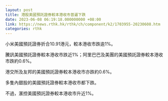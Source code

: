 ```yaml
---
layout: post
title: 港股美國預託證券較本港收市普遍下跌
date: 2023-06-08 06:19:18.000000000 +08:00
link: https://news.rthk.hk/rthk/ch/component/k2/1703955-20230608.htm
categories: rthk
---
```


小米美國預託證券折合10.91港元，較本港收市跌逾1%。

騰訊美國預託證券較本港收市跌近1%；阿里巴巴及美團的美國預託證券較本港收市跌約0.6%。

港交所及友邦的美國預託證券較本港收市亦跌約0.6%。

多隻內銀股的美國預託證券較本港收市都下跌。

不過，滙控美國預託證券較本港收市升近1%。
